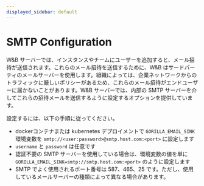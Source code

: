 ```yaml
---
displayed_sidebar: default
---
```



# SMTP Configuration

W&B サーバーでは、インスタンスやチームにユーザーを追加すると、メール招待が送信されます。これらのメール招待を送信するために、W&B はサードパーティのメールサーバーを使用します。組織によっては、企業ネットワークからのトラフィックに厳しいポリシーがあるため、これらのメール招待がエンドユーザーに届かないことがあります。W&B サーバーでは、内部の SMTP サーバーを介してこれらの招待メールを送信するように設定するオプションを提供しています。

設定するには、以下の手順に従ってください。

- dockerコンテナまたは kubernetes デプロイメントで `GORILLA_EMAIL_SINK` 環境変数を `smtp://<user:password>@smtp.host.com:<port>` に設定します
- `username` と `password` は任意です
- 認証不要の SMTP サーバーを使用している場合は、環境変数の値を単に `GORILLA_EMAIL_SINK=smtp://smtp.host.com:<port>` のように設定します
- SMTP でよく使用されるポート番号は 587、465、25 です。ただし、使用しているメールサーバーの種類によって異なる場合があります。